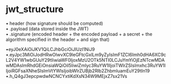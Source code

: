 # jwt_structure

 • header  	(how signature should be computed)  
 • .payload	(data stored inside the JWT)  
 • .signature	(encoded header + the encoded payload + a secret + the algorithm specified in the header + and sign that)

 •eyJ0eXAiOiJKV1QiLCJhbGciOiJIUzI1NiJ9  
 •.eyJpc3MiOiJodHRwOlwvXC9leGFtcGxlLm9yZyIsImF1ZCI6Imh0dHA6XC9cL2V4YW1wbGUuY29tIiwiaWF0IjoxMzU2OTk5NTI0LCJuYmYiOjEzNTcwMDAwMDAsImRhdGEiOnsiaWQiOiI5IiwiZmlyc3RuYW1lIjoiTWlrZSIsImxhc3RuYW1lIjoiRGFsaXNheSIsImVtYWlsIjoibWlrZUBjb2Rlb2ZhbmluamEuY29tIn19  
 •.h_Q4gJ3epcpwdwNCNCYxtiKdXsN34W9MEjxZ7sx21Vs

